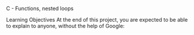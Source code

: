 C - Functions, nested loops

Learning Objectives
At the end of this project, you are expected to be able to explain to anyone, without the help of Google:
